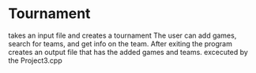 # Tournament
takes an input file and creates a tournament
The user can add games, search for teams, and get info on the team.
After exiting the program creates an output file that has the added games and teams.
excecuted by the Project3.cpp
